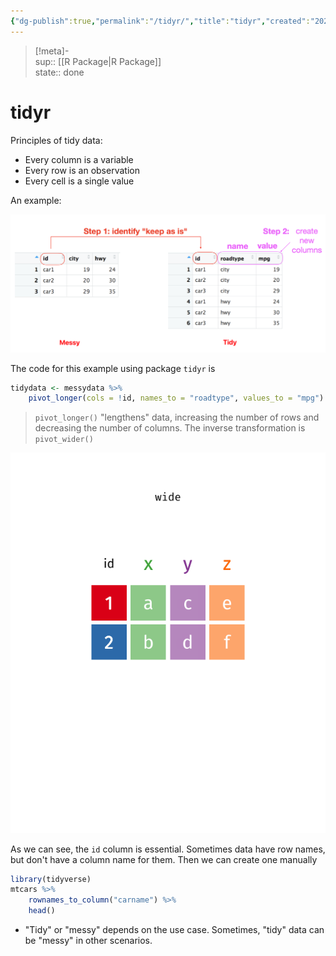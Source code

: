 ```yaml
---
{"dg-publish":true,"permalink":"/tidyr/","title":"tidyr","created":"2022-10-13T01:40:00","updated":"2022-12-11T20:34:00"}
---
```


> [!meta]-  
sup:: [[R Package\|R Package]]  
state:: done  

# tidyr

Principles of tidy data:

- Every column is a variable
- Every row is an observation
- Every cell is a single value

An example:

![](https://raw.githubusercontent.com/zcysxy/Figurebed/master/img/20221013014825.png)

The code for this example using package `tidyr` is

```r
tidydata <- messydata %>%
    pivot_longer(cols = !id, names_to = "roadtype", values_to = "mpg")
```

> `pivot_longer()` "lengthens" data, increasing the number of rows and decreasing the number of columns. The inverse transformation  is `pivot_wider()`

![](https://raw.githubusercontent.com/zcysxy/Figurebed/master/img/tidyr-pivoting.gif)

As we can see, the `id` column is essential. Sometimes data have row names, but don't have a column name for them. Then we can create one manually

```r
library(tidyverse)
mtcars %>%
    rownames_to_column("carname") %>%
    head()
```

- <span class="alt-check alt-check-tip">"Tidy" or "messy" depends on the use case. Sometimes, "tidy" data can be "messy" in other scenarios.</span>
